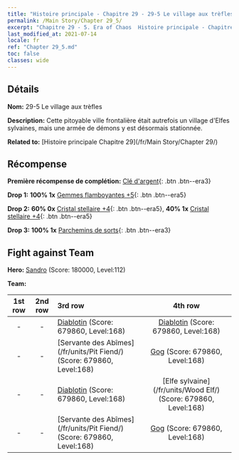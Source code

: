 ```yaml
---
title: "Histoire principale - Chapitre 29 - 29-5 Le village aux trèfles"
permalink: /Main Story/Chapter 29_5/
excerpt: "Chapitre 29 - 5. Era of Chaos  Histoire principale - Chapitre 29_5. 29-5 Le village aux trèfles"
last_modified_at: 2021-07-14
locale: fr
ref: "Chapter 29_5.md"
toc: false
classes: wide
---
```


## Détails

 **Nom:** 29-5 Le village aux trèfles

 **Description:** Cette pitoyable ville frontalière était autrefois un village d'Elfes sylvaines, mais une armée de démons y est désormais stationnée.

 **Related to:** [Histoire principale Chapitre 29](/fr/Main Story/Chapter 29/)

## Récompense

 **Première récompense de complétion:** [Clé d'argent](/ItemsFR/con_693/){: .btn .btn--era3}

 **Drop 1:** **100% 1x** [Gemmes flamboyantes +5](/ItemsFR/mat_100/){: .btn .btn--era5}

 **Drop 2:** **60% 0x** [Cristal stellaire +4](/ItemsFR/mat_94/){: .btn .btn--era5}, **40% 1x** [Cristal stellaire +4](/ItemsFR/mat_94/){: .btn .btn--era5}

 **Drop 3:** **100% 1x** [Parchemins de sorts](/ItemsFR/con_694/){: .btn .btn--era3}


## Fight against Team
 **Hero:** [Sandro](/fr/heroes/Sandro/) (Score: 180000, Level:112)

 **Team:**


  | 1st row | 2nd row | 3rd row | 4th row |
  |:----:|:----:|:----|:----:|
  | - | - | [Diablotin](/fr/units/Imp/) (Score: 679860, Level:168)  | [Diablotin](/fr/units/Imp/) (Score: 679860, Level:168)  |
  | - | - | [Servante des Abîmes](/fr/units/Pit Fiend/) (Score: 679860, Level:168)  | [Gog](/fr/units/Gog/) (Score: 679860, Level:168)  |
  | - | - | [Diablotin](/fr/units/Imp/) (Score: 679860, Level:168)  | [Elfe sylvaine](/fr/units/Wood Elf/) (Score: 679860, Level:168)  |
  | - | - | [Servante des Abîmes](/fr/units/Pit Fiend/) (Score: 679860, Level:168)  | [Gog](/fr/units/Gog/) (Score: 679860, Level:168)  |



